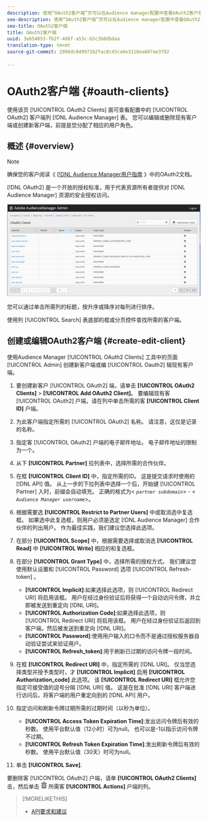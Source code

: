 ```yaml
---
description: 使用“OAuth2客户端”页可以在Audience manager配置中查看OAuth2客户端列表。 您可以编辑或删除现有客户端或创建新客户端，前提是您分配了相应的用户角色。
seo-description: 使用“OAuth2客户端”页可以在Audience manager配置中查看OAuth2客户端列表。 您可以编辑或删除现有客户端或创建新客户端，前提是您分配了相应的用户角色。
seo-title: OAuth2客户端
title: OAuth2客户端
uuid: 3e654053-fb2f-4d8f-a53c-b5c3b8dbdaa
translation-type: tm+mt
source-git-commit: 2998dc049971b2fac8c45ca6e3118ea607ae3f92

---
```



# OAuth2客户端 {#oauth-clients}

使用该页 [!UICONTROL OAuth2 Clients] 面可查看配置中的 [!UICONTROL OAuth2] 客户端列 [!DNL Audience Manager] 表。 您可以编辑或删除现有客户端或创建新客户端，前提是您分配了相应的用户角色。

## 概述 {#overview}

<!-- c_oauth.xml -->

>[!NOTE]
>
>确保您的客户阅读《 [[!DNL Audience Manager用户指南](https://docs.adobe.com/content/help/en/audience-manager/user-guide/api-and-sdk-code/rest-apis/aam-api-getting-started.html#oauth) 》中的OAuth2文档。

[!DNL OAuth2] 是一个开放的授权标准，用于代表资源所有者提供对 [!DNL Audience Manager] 资源的安全授权访问。

![](assets/oauth.png)

您可以通过单击所需列的标题，按升序或降序对每列进行排序。

使用列 [!UICONTROL Search] 表底部的框或分页控件查找所需的客户端。

## 创建或编辑OAuth2客户端 {#create-edit-client}

<!-- t_create_edit_auth.xml -->

使用Audience Manager [!UICONTROL OAuth2 Clients] 工具中的页面 [!UICONTROL Admin] 创建新客户端或编 [!UICONTROL Oauth2] 辑现有客户端。

1. 要创建新客户 [!UICONTROL OAuth2] 端，请单击 **[!UICONTROL OAuth2 Clients]** &gt; **[!UICONTROL Add OAuth2 Client]**。 要编辑现有客 [!UICONTROL OAuth2] 户端，请在列中单击所需的客 **[!UICONTROL Client ID]** 户端。
1. 为此客户端指定所需的 [!UICONTROL OAuth2] 名称。 请注意，这仅是记录的名称。
1. 指定客 [!UICONTROL OAuth2] 户端的电子邮件地址。 电子邮件地址的限制为一个。
1. 从下 **[!UICONTROL Partner]** 拉列表中，选择所需的合作伙伴。
1. 在框 **[!UICONTROL Client ID]** 中，指定所需的ID。 这是提交请求时使用的 [!DNL API] 值。 从上一步的下拉列表中选择一个后，开始键 [!UICONTROL Partner] 入时，前缀会自动填充。 正确的格式为&lt; *`partner subdomain`*&gt; - &lt; *`Audience Manager username`*&gt;。
1. 根据需要选 **[!UICONTROL Restrict to Partner Users]** 中或取消选中复选框。 如果选中此复选框，则用户必须是选定 [!DNL Audience Manager] 合作伙伴的列出用户。 作为最佳实践，我们建议您选择此选项。
1. 在部分 **[!UICONTROL Scope]** 中，根据需要选择或取消选 **[!UICONTROL Read]** 中 **[!UICONTROL Write]** 相应的和复选框。
1. 在部分 **[!UICONTROL Grant Type]** 中，选择所需的授权方式。 我们建议您使用默认设置和 [!UICONTROL Password] 选项 [!UICONTROL Refresh-token] 。

   * **[!UICONTROL Implicit]**:如果选择此选项，则 [!UICONTROL Redirect URI] 将启用该框。 用户在经过身份验证后将获得一个自动访问令牌，并立即被发送到重定向 [!DNL URI]。
   * **[!UICONTROL Authorization Code]**:如果选择此选项，则 [!UICONTROL Redirect URI] 将启用该框。 用户在经过身份验证后返回到客户端，然后被发送到重定向 [!DNL URI]。
   * **[!UICONTROL Password]**:使用用户输入的口令而不是通过授权服务器自动验证尝试来验证用户。
   * **[!UICONTROL Refresh_token]**:用于刷新已过期的访问令牌一段时间。

1. 在框 **[!UICONTROL Redirect URI]** 中，指定所需的 [!DNL URI]。 仅当您选择类型并授予类型时，才 **[!UICONTROL Implicit]** 启用 **[!UICONTROL Authorization_code]** 此选项。 该 **[!UICONTROL Redirect URI]** 框允许您指定可接受值的逗号分隔 [!DNL URI] 值。 这是在批准 [!DNL URI] 客户端进行访问后，将客户端的用户重定向到的 [!DNL API] 用户。
1. 指定访问和刷新令牌过期所需的过期时间（以秒为单位）。

   * **[!UICONTROL Access Token Expiration Time]**:发出访问令牌后有效的秒数。 使用平台默认值（12小时）可为null。 也可以是-1以指示访问令牌不过期。
   * **[!UICONTROL Refresh Token Expiration Time]**:发出刷新令牌后有效的秒数。 使用平台默认值（30天）时可为null。

1. 单击 **[!UICONTROL Save]**.

要删除客 [!UICONTROL OAuth2] 户端，请单 **[!UICONTROL OAuth2 Clients]**&#x200B;击，然后单击 ![](assets/icon_delete.png) 所需客 **[!UICONTROL Actions]** 户端的列。

>[!MORELIKETHIS]
>
>* [API要求和建议](../admin-oauth2/aam-admin-api-requirements.md)

